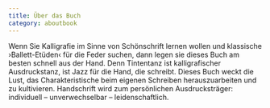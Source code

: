 ```yaml
---
title: Über das Buch
category: aboutbook
---
```

Wenn Sie Kalligrafie im Sinne von Schönschrift lernen wollen und klassische ›Ballett-Etüden‹ für die Feder suchen, dann legen sie dieses Buch am besten schnell aus der Hand. Denn Tintentanz ist kalligrafischer Ausdruckstanz, ist Jazz für die Hand, die schreibt. Dieses Buch weckt die Lust, das Charakteristische beim eigenen Schreiben herauszuarbeiten und zu kultivieren. Handschrift wird zum persönlichen Ausdrucksträger: individuell – unverwechselbar – leidenschaftlich.

